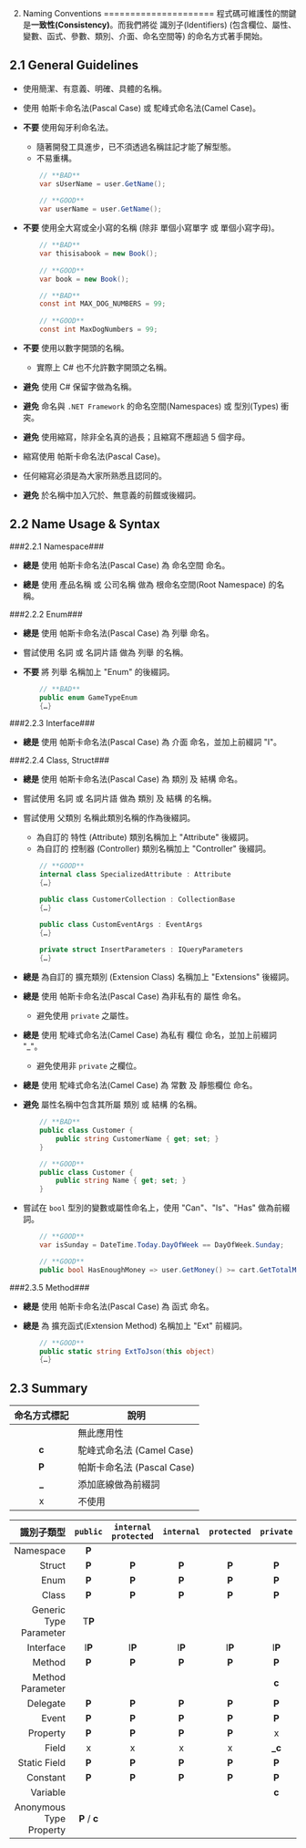2. Naming Conventions
=====================
程式碼可維護性的關鍵是**一致性(Consistency)**。而我們將從 識別子(Identifiers) (包含欄位、屬性、變數、函式、參數、類別、介面、命名空間等) 的命名方式著手開始。


2.1 General Guidelines
----------------------
- 使用簡潔、有意義、明確、具體的名稱。

- 使用 帕斯卡命名法(Pascal Case) 或 駝峰式命名法(Camel Case)。

- **不要** 使用匈牙利命名法。
    + 隨著開發工具進步，已不須透過名稱註記才能了解型態。
    + 不易重構。

    ```csharp
        // **BAD**
        var sUserName = user.GetName();
        
        // **GOOD**
        var userName = user.GetName();
    ```


- **不要** 使用全大寫或全小寫的名稱 (除非 單個小寫單字 或 單個小寫字母)。
    ```csharp
        // **BAD**
        var thisisabook = new Book();
        
        // **GOOD**
        var book = new Book();
    ```

    ```csharp
        // **BAD**
        const int MAX_DOG_NUMBERS = 99;
        
        // **GOOD**
        const int MaxDogNumbers = 99;
    ```


- **不要** 使用以數字開頭的名稱。
    + 實際上 C# 也不允許數字開頭之名稱。

- **避免** 使用 C# 保留字做為名稱。

- **避免** 命名與 `.NET Framework` 的命名空間(Namespaces) 或 型別(Types) 衝突。

- **避免** 使用縮寫，除非全名真的過長；且縮寫不應超過 5 個字母。

- 縮寫使用 帕斯卡命名法(Pascal Case)。

- 任何縮寫必須是為大家所熟悉且認同的。

- **避免** 於名稱中加入冗於、無意義的前餟或後綴詞。


2.2 Name Usage & Syntax
-----------------------
###2.2.1 Namespace###
- **總是** 使用 帕斯卡命名法(Pascal Case) 為 命名空間 命名。

- **總是** 使用 產品名稱 或 公司名稱 做為 根命名空間(Root Namespace) 的名稱。


###2.2.2 Enum###
- **總是** 使用 帕斯卡命名法(Pascal Case) 為 列舉 命名。

- 嘗試使用 名詞 或 名詞片語 做為 列舉 的名稱。

- **不要** 將 列舉 名稱加上 "Enum" 的後綴詞。
    ```csharp
        // **BAD**
        public enum GameTypeEnum
        {…}
    ```


###2.2.3 Interface###
- **總是** 使用 帕斯卡命名法(Pascal Case) 為 介面 命名，並加上前綴詞 "I"。


###2.2.4 Class, Struct###
- **總是** 使用 帕斯卡命名法(Pascal Case) 為 類別 及 結構 命名。

- 嘗試使用 名詞 或 名詞片語 做為 類別 及 結構 的名稱。

- 嘗試使用 父類別 名稱此類別名稱的作為後綴詞。
    + 為自訂的 特性 (Attribute) 類別名稱加上 "Attribute" 後綴詞。
    + 為自訂的 控制器 (Controller) 類別名稱加上 "Controller" 後綴詞。

    ```csharp
        // **GOOD**
        internal class SpecializedAttribute : Attribute
        {…}

        public class CustomerCollection : CollectionBase
        {…}

        public class CustomEventArgs : EventArgs
        {…}
        
        private struct InsertParameters : IQueryParameters
        {…}
    ```

- **總是** 為自訂的 擴充類別 (Extension Class) 名稱加上 "Extensions" 後綴詞。

- **總是** 使用 帕斯卡命名法(Pascal Case) 為非私有的 屬性 命名。
    + 避免使用 `private` 之屬性。

- **總是** 使用 駝峰式命名法(Camel Case) 為私有 欄位 命名，並加上前綴詞 "_"。
    + 避免使用非 `private` 之欄位。

- **總是** 使用 駝峰式命名法(Camel Case) 為 常數 及 靜態欄位 命名。

- **避免** 屬性名稱中包含其所屬 類別 或 結構 的名稱。
    ```csharp
        // **BAD**
        public class Customer {
            public string CustomerName { get; set; }
        }

        // **GOOD**
        public class Customer {
            public string Name { get; set; }
        }
    ```


- 嘗試在 `bool` 型別的變數或屬性命名上，使用 "Can"、"Is"、"Has" 做為前綴詞。
    ```csharp
        // **GOOD**
        var isSunday = DateTime.Today.DayOfWeek == DayOfWeek.Sunday;

        // **GOOD**
        public bool HasEnoughMoney => user.GetMoney() >= cart.GetTotalMoney();
    ```


###2.3.5 Method###
- **總是** 使用 帕斯卡命名法(Pascal Case) 為 函式 命名。

- **總是** 為 擴充函式(Extension Method) 名稱加上 "Ext" 前綴詞。

    ```csharp
        // **GOOD**
        public static string ExtToJson(this object)
        {…}
    ```


2.3 Summary
-----------
| 命名方式標記 | 說明                      |
|:----------:|--------------------------|
|            | 無此應用性                 |
| **c**      | 駝峰式命名法 (Camel Case)  |
| **P**      | 帕斯卡命名法 (Pascal Case) |
| **_**      | 添加底線做為前綴詞          |
| x          | 不使用                    |

| 識別子類型                | `public`      | `internal protected` | `internal` | `protected` | `private` |
|------------------------:|:-------------:|:--------------------:|:-----------:|:----------:|:---------:|
| Namespace               | **P**         |                      |            |             |           |
| Struct                  | **P**         | **P**                | **P**      | **P**       | **P**     |
| Enum                    | **P**         | **P**                | **P**      | **P**       | **P**     |
| Class                   | **P**         | **P**                | **P**      | **P**       | **P**     |
| Generic Type Parameter  | T**P**        |                      |            |             |           |
| Interface               | I**P**        | I**P**               | I**P**     | I**P**      | I**P**    |
| Method                  | **P**         | **P**                | **P**      | **P**       | **P**     |
| Method Parameter        |               |                      |            |             | **c**     |
| Delegate                | **P**         | **P**                | **P**      | **P**       | **P**     |
| Event                   | **P**         | **P**                | **P**      | **P**       | **P**     |
| Property                | **P**         | **P**                | **P**      | **P**       | x         |
| Field                   | x             | x                    | x          | x           | **_c**    |
| Static Field            | **P**         | **P**                | **P**      | **P**       | **P**     |
| Constant                | **P**         | **P**                | **P**      | **P**       | **P**     |
| Variable                |               |                      |            |             | **c**     |
| Anonymous Type Property | **P** / **c** |                      |            |             |           |

